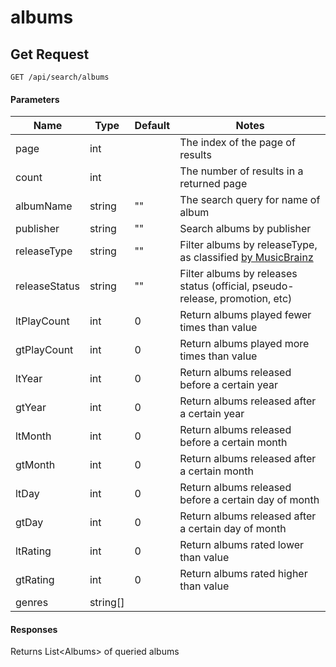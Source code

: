 # albums
## Get Request

`GET /api/search/albums`

#### Parameters

|Name|Type|Default|Notes|
|---|---|---|---|
|page|int||The index of the page of results|
|count|int||The number of results in a returned page|
|albumName|string|""|The search query for name of album|
|publisher|string|""|Search albums by publisher|
|releaseType|string|""|Filter albums by releaseType, as classified [by MusicBrainz](https://musicbrainz.org/doc/Release_Group/Type)|
|releaseStatus|string|""|Filter albums by releases status (official, pseudo-release, promotion, etc)|
|ltPlayCount|int|0|Return albums played fewer times than value|
|gtPlayCount|int|0|Return albums played more times than value|
|ltYear|int|0|Return albums released before a certain year|
|gtYear|int|0|Return albums released after a certain year|
|ltMonth|int|0|Return albums released before a certain month|
|gtMonth|int|0|Return albums released after a certain month|
|ltDay|int|0|Return albums released before a certain day of month|
|gtDay|int|0|Return albums released after a certain day of month|
|ltRating|int|0|Return albums rated lower than value|
|gtRating|int|0|Return albums rated higher than value|
|genres|string[]|||

#### Responses
Returns List\<Albums\> of queried albums